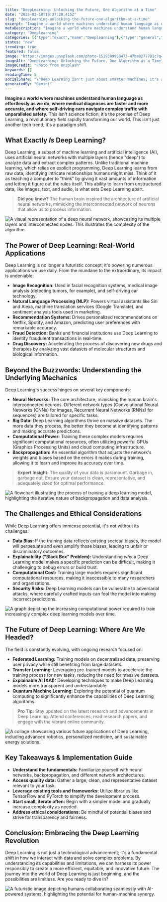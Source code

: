 ```yaml
---
title: "DeepLearning: Unlocking the Future, One Algorithm at a Time"
date: "2025-03-18T19:37:20.415Z"
slug: "deeplearning-unlocking-the-future-one-algorithm-at-a-time"
excerpt: "Imagine a world where machines understand human language as effortlessly as we do, where medical diagnoses are faster and more accurate, and where self-driving cars navigate complex traffic with unparalleled safety. This isn't science fiction; it's the promise of Deep Learning, a revolutionary field rapidly transforming our world.  This isn't just another tech trend; it's a paradigm shift."
metaDescription: "Imagine a world where machines understand human language as effortlessly as we do, where medical diagnoses are faster and more accurate, and where self-dri..."
category: "Deeplearning"
categories: [{"type":"exact","name":"Deeplearning"},{"type":"general","name":"Artificial Intelligence"},{"type":"medium","name":"Machine Learning"},{"type":"specific","name":"Neural Networks"},{"type":"niche","name":"Convolutional Neural Networks"}]
status: "new"
trending: true
featured: false
image: "https://images.unsplash.com/photo-1519389950473-47ba0277781c?q=85&w=1200&fit=max&fm=webp&auto=compress"
imageAlt: "DeepLearning: Unlocking the Future, One Algorithm at a Time"
imageCredit: "Photo from Unsplash"
keywords: []
readingTime: 5
socialShare: "\"Deep Learning isn't just about smarter machines; it's about unlocking solutions to humanity's biggest challenges.  The future is being built, one algorithm at a time.\""
generatedBy: "Gemini"
---
```




**Imagine a world where machines understand human language as effortlessly as we do, where medical diagnoses are faster and more accurate, and where self-driving cars navigate complex traffic with unparalleled safety.** This isn't science fiction; it's the promise of Deep Learning, a revolutionary field rapidly transforming our world.  This isn't just another tech trend; it's a paradigm shift.

## What Exactly *Is* Deep Learning?

Deep Learning, a subset of machine learning and artificial intelligence (AI), uses artificial neural networks with multiple layers (hence "deep") to analyze data and extract complex patterns. Unlike traditional machine learning, which relies on explicit programming, Deep Learning learns from raw data, identifying intricate relationships humans might miss.  Think of it as teaching a computer to "think" by giving it vast amounts of information and letting it figure out the rules itself.  This ability to learn from unstructured data, like images, text, and audio, is what sets Deep Learning apart.

> **Did you know?** The human brain inspired the architecture of artificial neural networks, mimicking the interconnected network of neurons that allow us to process information.

![A visual representation of a deep neural network, showcasing its multiple layers and interconnected nodes.  This illustrates the complexity of the algorithm.](https://via.placeholder.com/800x400?text=Loading+Image)

## The Power of Deep Learning: Real-World Applications

Deep Learning is no longer a futuristic concept; it's powering numerous applications we use daily.  From the mundane to the extraordinary, its impact is undeniable:

* **Image Recognition:**  Used in facial recognition systems, medical image analysis (detecting tumors, for example), and self-driving car technology.
* **Natural Language Processing (NLP):**  Powers virtual assistants like Siri and Alexa, machine translation services (Google Translate), and sentiment analysis tools used in marketing.
* **Recommendation Systems:**  Drives personalized recommendations on Netflix, Spotify, and Amazon, predicting user preferences with remarkable accuracy.
* **Fraud Detection:**  Banks and financial institutions use Deep Learning to identify fraudulent transactions in real-time.
* **Drug Discovery:**  Accelerating the process of discovering new drugs and therapies by analyzing vast datasets of molecular structures and biological information.

## Beyond the Buzzwords: Understanding the Underlying Mechanics

Deep Learning's success hinges on several key components:

* **Neural Networks:**  The core architecture, mimicking the human brain's interconnected neurons.  Different network types (Convolutional Neural Networks (CNNs) for images, Recurrent Neural Networks (RNNs) for sequences) are tailored for specific tasks.
* **Big Data:**  Deep Learning algorithms thrive on massive datasets.  The more data they process, the better they become at identifying patterns and making accurate predictions.
* **Computational Power:**  Training these complex models requires significant computational resources, often utilizing powerful GPUs (Graphics Processing Units) and cloud computing infrastructure.
* **Backpropagation:**  An essential algorithm that adjusts the network's weights and biases based on the errors it makes during training, allowing it to learn and improve its accuracy over time.

> **Expert Insight:**  The quality of your data is paramount.  Garbage in, garbage out.  Ensure your dataset is clean, representative, and adequately sized for optimal performance.

![A flowchart illustrating the process of training a deep learning model, highlighting the iterative nature of backpropagation and data analysis.](https://via.placeholder.com/800x400?text=Loading+Image)

## The Challenges and Ethical Considerations

While Deep Learning offers immense potential, it's not without its challenges:

* **Data Bias:**  If the training data reflects existing societal biases, the model will perpetuate and even amplify those biases, leading to unfair or discriminatory outcomes.
* **Explainability ("Black Box" Problem):**  Understanding *why* a Deep Learning model makes a specific prediction can be difficult, making it challenging to debug errors or build trust.
* **Computational Cost:**  Training large models requires significant computational resources, making it inaccessible to many researchers and organizations.
* **Security Risks:**  Deep Learning models can be vulnerable to adversarial attacks, where carefully crafted inputs can fool the model into making incorrect predictions.

![A graph depicting the increasing computational power required to train increasingly complex deep learning models over time.](https://via.placeholder.com/800x400?text=Loading+Image)

## The Future of Deep Learning:  Where Are We Headed?

The field is constantly evolving, with ongoing research focused on:

* **Federated Learning:**  Training models on decentralized data, preserving user privacy while still benefiting from large datasets.
* **Transfer Learning:**  Leveraging pre-trained models to accelerate the training process for new tasks, reducing the need for massive datasets.
* **Explainable AI (XAI):**  Developing techniques to make Deep Learning models more transparent and understandable.
* **Quantum Machine Learning:**  Exploring the potential of quantum computing to significantly enhance the capabilities of Deep Learning algorithms.

> **Pro Tip:** Stay updated on the latest research and advancements in Deep Learning.  Attend conferences, read research papers, and engage with the vibrant online community.

![A collage showcasing various future applications of Deep Learning, including advanced robotics, personalized medicine, and sustainable energy solutions.](https://via.placeholder.com/800x400?text=Loading+Image)

## Key Takeaways & Implementation Guide

* **Understand the fundamentals:**  Familiarize yourself with neural networks, backpropagation, and different network architectures.
* **Access quality data:**  Gather a large, clean, and representative dataset relevant to your task.
* **Leverage existing tools and frameworks:**  Utilize libraries like TensorFlow and PyTorch to simplify the development process.
* **Start small, iterate often:**  Begin with a simpler model and gradually increase complexity as needed.
* **Address ethical considerations:**  Be mindful of potential biases and strive for transparency and fairness.

## Conclusion: Embracing the Deep Learning Revolution

Deep Learning is not just a technological advancement; it's a fundamental shift in how we interact with data and solve complex problems. By understanding its capabilities and limitations, we can harness its power responsibly to create a more efficient, equitable, and innovative future.  The journey into the world of Deep Learning is just beginning, and the possibilities are limitless.  Are you ready to dive in?

![A futuristic image depicting humans collaborating seamlessly with AI-powered systems, highlighting the potential for human-machine synergy.](https://via.placeholder.com/800x400?text=Loading+Image)


<div class="reading-progress-container">
  <div id="reading-progress" class="reading-progress"></div>
</div>
